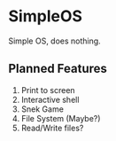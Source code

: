 # SimpleOS
Simple OS, does nothing.

## Planned Features
1. Print to screen
2. Interactive shell
3. Snek Game
4. File System (Maybe?)
5. Read/Write files?